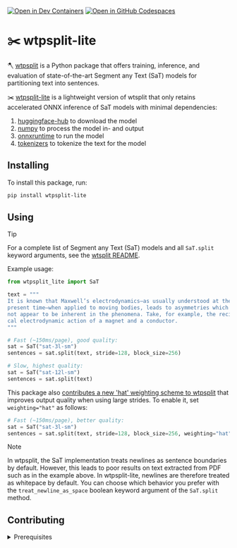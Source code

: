 [![Open in Dev Containers](https://img.shields.io/static/v1?label=Dev%20Containers&message=Open&color=blue&logo=data:image/svg%2bxml;base64,PHN2ZyB4bWxucz0iaHR0cDovL3d3dy53My5vcmcvMjAwMC9zdmciIHZpZXdCb3g9IjAgMCAyNCAyNCI+PHBhdGggZmlsbD0iI2ZmZiIgZD0iTTE3IDE2VjdsLTYgNU0yIDlWOGwxLTFoMWw0IDMgOC04aDFsNCAyIDEgMXYxNGwtMSAxLTQgMmgtMWwtOC04LTQgM0gzbC0xLTF2LTFsMy0zIi8+PC9zdmc+)](https://vscode.dev/redirect?url=vscode://ms-vscode-remote.remote-containers/cloneInVolume?url=https://github.com/superlinear-ai/wtpsplit-lite) [![Open in GitHub Codespaces](https://img.shields.io/static/v1?label=GitHub%20Codespaces&message=Open&color=blue&logo=github)](https://github.com/codespaces/new/superlinear-ai/wtpsplit-lite)

# ✂️ wtpsplit-lite

🪓 [wtpsplit](https://github.com/segment-any-text/wtpsplit) is a Python package that offers training, inference, and evaluation of state-of-the-art Segment any Text (SaT) models for partitioning text into sentences.

✂️ [wtpsplit-lite](https://github.com/superlinear-ai/wtpsplit-lite) is a lightweight version of wtsplit that only retains accelerated ONNX inference of SaT models with minimal dependencies:

1. [huggingface-hub](https://github.com/huggingface/huggingface_hub) to download the model
2. [numpy](https://github.com/numpy/numpy) to process the model in- and output
3. [onnxruntime](https://github.com/microsoft/onnxruntime) to run the model
4. [tokenizers](https://github.com/huggingface/tokenizers) to tokenize the text for the model

## Installing

To install this package, run:

```sh
pip install wtpsplit-lite
```

## Using

> [!TIP]
> For a complete list of Segment any Text (SaT) models and all `SaT.split` keyword arguments, see the [wtsplit README](https://github.com/segment-any-text/wtpsplit).

Example usage:

```python
from wtpsplit_lite import SaT

text = """
It is known that Maxwell’s electrodynamics—as usually understood at the
present time—when applied to moving bodies, leads to asymmetries which do
not appear to be inherent in the phenomena. Take, for example, the recipro-
cal electrodynamic action of a magnet and a conductor.
"""

# Fast (~150ms/page), good quality:
sat = SaT("sat-3l-sm")
sentences = sat.split(text, stride=128, block_size=256)

# Slow, highest quality:
sat = SaT("sat-12l-sm")
sentences = sat.split(text)
```

This package also [contributes a new 'hat' weighting scheme to wtpsplit](https://github.com/segment-any-text/wtpsplit/pull/147) that improves output quality when using large strides. To enable it, set `weighting="hat"` as follows:

```python
# Fast (~150ms/page), better quality:
sat = SaT("sat-3l-sm")
sentences = sat.split(text, stride=128, block_size=256, weighting="hat")
```

> [!NOTE]
> In wtpsplit, the SaT implementation treats newlines as sentence boundaries by default. However, this leads to poor results on text extracted from PDF such as in the example above. In wtpsplit-lite, newlines are therefore treated as whitepace by default. You can choose which behavior you prefer with the `treat_newline_as_space` boolean keyword argument of the `SaT.split` method.

## Contributing

<details>
<summary>Prerequisites</summary>

1. [Generate an SSH key](https://docs.github.com/en/authentication/connecting-to-github-with-ssh/generating-a-new-ssh-key-and-adding-it-to-the-ssh-agent#generating-a-new-ssh-key) and [add the SSH key to your GitHub account](https://docs.github.com/en/authentication/connecting-to-github-with-ssh/adding-a-new-ssh-key-to-your-github-account).
1. Configure SSH to automatically load your SSH keys:

    ```sh
    cat << EOF >> ~/.ssh/config
    
    Host *
      AddKeysToAgent yes
      IgnoreUnknown UseKeychain
      UseKeychain yes
      ForwardAgent yes
    EOF
    ```

1. [Install Docker Desktop](https://www.docker.com/get-started).
1. [Install VS Code](https://code.visualstudio.com/) and [VS Code's Dev Containers extension](https://marketplace.visualstudio.com/items?itemName=ms-vscode-remote.remote-containers). Alternatively, install [PyCharm](https://www.jetbrains.com/pycharm/download/).
1. _Optional:_ install a [Nerd Font](https://www.nerdfonts.com/font-downloads) such as [FiraCode Nerd Font](https://github.com/ryanoasis/nerd-fonts/tree/master/patched-fonts/FiraCode) and [configure VS Code](https://github.com/tonsky/FiraCode/wiki/VS-Code-Instructions) or [PyCharm](https://github.com/tonsky/FiraCode/wiki/Intellij-products-instructions) to use it.

<details open>
<summary>Development environments</summary>

The following development environments are supported:

1. ⭐️ _GitHub Codespaces_: click on [Open in GitHub Codespaces](https://github.com/codespaces/new/superlinear-ai/wtpsplit-lite) to start developing in your browser.
1. ⭐️ _VS Code Dev Container (with container volume)_: click on [Open in Dev Containers](https://vscode.dev/redirect?url=vscode://ms-vscode-remote.remote-containers/cloneInVolume?url=https://github.com/superlinear-ai/wtpsplit-lite) to clone this repository in a container volume and create a Dev Container with VS Code.
1. ⭐️ _uv_: clone this repository and run the following from root of the repository:

    ```sh
    # Create and install a virtual environment
    uv sync --python 3.10 --all-extras

    # Activate the virtual environment
    source .venv/bin/activate

    # Install the pre-commit hooks
    pre-commit install --install-hooks
    ```

1. _VS Code Dev Container_: clone this repository, open it with VS Code, and run <kbd>Ctrl/⌘</kbd> + <kbd>⇧</kbd> + <kbd>P</kbd> → _Dev Containers: Reopen in Container_.
1. _PyCharm Dev Container_: clone this repository, open it with PyCharm, [create a Dev Container with Mount Sources](https://www.jetbrains.com/help/pycharm/start-dev-container-inside-ide.html), and [configure an existing Python interpreter](https://www.jetbrains.com/help/pycharm/configuring-python-interpreter.html#widget) at `/opt/venv/bin/python`.

</details>

<details>
<summary>Developing</summary>

- This project follows the [Conventional Commits](https://www.conventionalcommits.org/) standard to automate [Semantic Versioning](https://semver.org/) and [Keep A Changelog](https://keepachangelog.com/) with [Commitizen](https://github.com/commitizen-tools/commitizen).
- Run `poe` from within the development environment to print a list of [Poe the Poet](https://github.com/nat-n/poethepoet) tasks available to run on this project.
- Run `uv add {package}` from within the development environment to install a run time dependency and add it to `pyproject.toml` and `uv.lock`. Add `--dev` to install a development dependency.
- Run `uv sync --upgrade` from within the development environment to upgrade all dependencies to the latest versions allowed by `pyproject.toml`. Add `--only-dev` to upgrade the development dependencies only.
- Run `cz bump` to bump the package's version, update the `CHANGELOG.md`, and create a git tag. Then push the changes and the git tag with `git push origin main --tags`.

</details>
